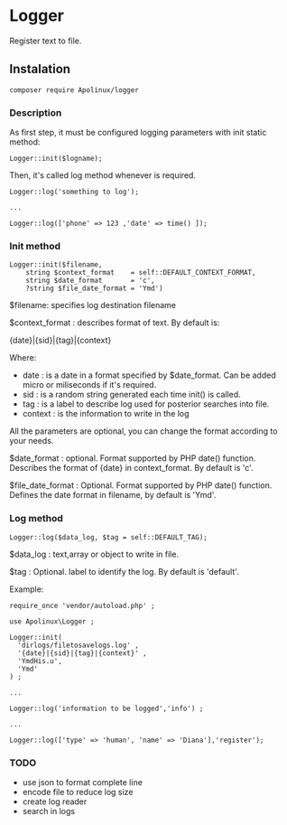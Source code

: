 # Logger

Register text to file. 

## Instalation

```
composer require Apolinux/logger 
```

### Description

As first step, it must be configured logging parameters with init static method:

```
Logger::init($logname);
```

Then, it's called log method whenever is required.

```
Logger::log('something to log');

...

Logger::log(['phone' => 123 ,'date' => time() ]);

```

### Init method

```
Logger::init($filename, 
    string $context_format    = self::DEFAULT_CONTEXT_FORMAT,  
    string $date_format       = 'c', 
    ?string $file_date_format = 'Ymd')
```
$filename: specifies log destination filename

$context_format : describes format of text. By default is:

{date}|{sid}|{tag}|{context}

Where:
* date : is a date in a format specified by $date_format. Can be added micro or miliseconds if it's required.
* sid  : is a random string generated each time init() is called.
* tag  : is a label to describe log used for posterior searches into file.
* context : is the information to write in the log

All the parameters are optional, you can change the format according to your needs.

$date_format : optional. Format supported by PHP date() function. Describes the format of {date} in context_format. By default is 'c'.

$file_date_format : Optional. Format supported by PHP date() function. Defines the date format in filename, by default is 'Ymd'. 


### Log method

```
Logger::log($data_log, $tag = self::DEFAULT_TAG);
```
$data_log : text,array or object to write in file. 

$tag : Optional. label to identify the log. By default is 'default'.


Example:


```
require_once 'vendor/autoload.php' ;

use Apolinux\Logger ;

Logger::init(
  'dirlogs/filetosavelogs.log' ,
  '{date}|{sid}|{tag}|{context}' ,
  'YmdHis.u',
  'Ymd'
) ;

...

Logger::log('information to be logged','info') ;

...

Logger::log(['type' => 'human', 'name' => 'Diana'],'register');

```

### TODO
* use json to format complete line
* encode file to reduce log size
* create log reader 
* search in logs